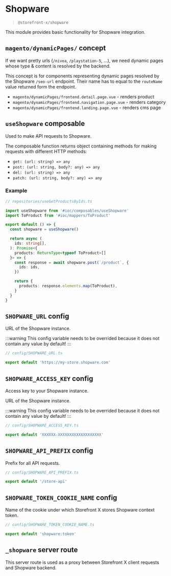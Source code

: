 # Shopware

> `@storefront-x/shopware`

This module provides basic functionality for Shopware integration.

## `magento/dynamicPages/` concept

If we want pretty urls (`/nivea`, `/playstation-5`, ...), we need dynamic pages whose type & content is resolved by the backend.

This concept is for components representing dynamic pages resolved by the Shopware `/seo-url` endpoint. Their name has to equal to the `routeName` value returned form the endpoint.

- `magento/dynamicPages/frontend.detail.page.vue` - renders product
- `magento/dynamicPages/frontend.navigation.page.vue` - renders category
- `magento/dynamicPages/frontend.landing.page.vue` - renders cms page

## `useShopware` composable

Used to make API requests to Shopware.

The composable function returns object containing methods for making requests with different HTTP methods:

- `get: (url: string) => any`
- `post: (url: string, body?: any) => any`
- `del: (url: string) => any`
- `patch: (url: string, body?: any) => any`

### Example

```ts
// repositories/useGetProductsByIds.ts

import useShopware from '#ioc/composables/useShopware'
import ToProduct from '#ioc/mappers/ToProduct'

export default () => {
  const shopware = useShopware()

  return async (
    ids: string[],
  ): Promise<{
    products: ReturnType<typeof ToProduct>[]
  }> => {
    const response = await shopware.post(`/product`, {
      ids: ids,
    })

    return {
      products: response.elements.map(ToProduct),
    }
  }
}
```

## `SHOPWARE_URL` config

URL of the Shopware instance.

:::warning
This config variable needs to be overrided because it does not contain any value by default!
:::

```ts
// config/SHOPWARE_URL.ts

export default 'https://my-store.shopware.com'
```

## `SHOPWARE_ACCESS_KEY` config

Access key to your Shopware instance.

URL of the Shopware instance.

:::warning
This config variable needs to be overrided because it does not contain any value by default!
:::

```ts
// config/SHOPWARE_ACCESS_KEY.ts

export default 'XXXXXX-XXXXXXXXXXXXXXXXXXX'
```

## `SHOPWARE_API_PREFIX` config

Prefix for all API requests.

```ts
// config/SHOPWARE_API_PREFIX.ts

export default '/store-api'
```

## `SHOPWARE_TOKEN_COOKIE_NAME` config

Name of the cookie under which Storefront X stores Shopware context token.

```ts
// config/SHOPWARE_TOKEN_COOKIE_NAME.ts

export default 'shopware:token'
```

## `_shopware` server route

This server route is used as a proxy between Storefront X client requests and Shopware backend.
